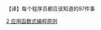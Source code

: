 




【译】每个程序员都应该知道的97件事

[2 应用函数式编程原则](./97ThingsEveryProgrammerShouldKnow/02-ApplyFunctionalProgrammingPrinciples.md)